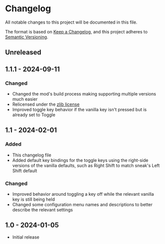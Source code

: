 # Changelog

All notable changes to this project will be documented in this file.

The format is based on [Keep a Changelog](https://keepachangelog.com/en/1.0.0/),
and this project adheres to [Semantic Versioning](https://semver.org/spec/v2.0.0.html).

## Unreleased

## 1.1.1 - 2024-09-11

### Changed

- Changed the mod's build process making supporting multiple versions much easier
- Relicensed under the [zlib license](https://github.com/celestialfault/toggle-toggle-sprint/blob/main/LICENSE)
- Improved toggle key behavior if the vanilla key isn't pressed but is already set to Toggle

## 1.1 - 2024-02-01

### Added

- This changelog file
- Added default key bindings for the toggle keys using the right-side versions of the vanilla defaults, such as Right Shift to match sneak's Left Shift default

### Changed

- Improved behavior around toggling a key off while the relevant vanilla key is still being held
- Changed some configuration menu names and descriptions to better describe the relevant settings

## 1.0 - 2024-01-05

- Initial release
